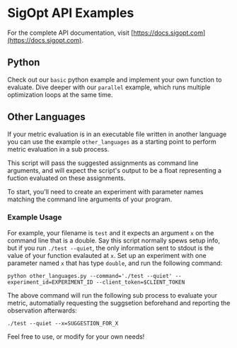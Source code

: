 <!--
Copyright © 2023 Intel Corporation

SPDX-License-Identifier: MIT
-->

# SigOpt API Examples
For the complete API documentation, visit [https://docs.sigopt.com](https://docs.sigopt.com).
## Python
Check out our `basic` python example and implement your own function to evaluate. Dive deeper with our `parallel` example, which runs multiple optimization loops at the same time.
## Other Languages
If your metric evaluation is in an executable file written in another language you can use the example `other_languages` as a starting point to perform metric evaluation in a sub process.

This script will pass the suggested assignments as command line arguments, and will expect the script's output to be a float representing a fuction evaluated on these assignments.

To start, you'll need to create an experiment with parameter names matching the command line arguments of your program.

### Example Usage

For example, your filename is `test` and it expects an argument `x` on the command line that is a double. Say this script normally spews setup info, but if you run `./test --quiet`, the only information sent to stdout is the value of your function evalauted at `x`. Set up an experiment with one parameter named `x` that has type `double`, and run the following command:
```
python other_languages.py --command='./test --quiet' --experiment_id=EXPERIMENT_ID --client_token=$CLIENT_TOKEN
```
The above command will run the following sub process to evaluate your metric, automatially requesting the suggsetion beforehand and reporting the observation afterwards:
```
./test --quiet --x=SUGGESTION_FOR_X
```

Feel free to use, or modify for your own needs!
